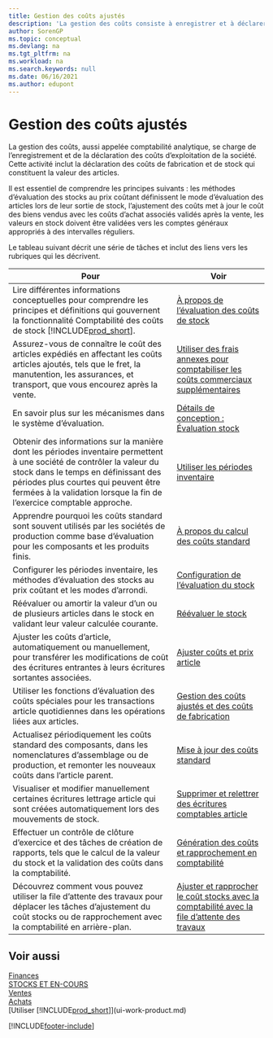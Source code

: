 ```yaml
---
title: Gestion des coûts ajustés
description: 'La gestion des coûts consiste à enregistrer et à déclarer les coûts d’exploitation de l’entreprise, y compris la déclaration des coûts de fabrication et des coûts de stock.'
author: SorenGP
ms.topic: conceptual
ms.devlang: na
ms.tgt_pltfrm: na
ms.workload: na
ms.search.keywords: null
ms.date: 06/16/2021
ms.author: edupont
---
```

# <a name="managing-inventory-costs"></a><a name="managing-inventory-costs"></a><a name="managing-inventory-costs"></a>Gestion des coûts ajustés
La gestion des coûts, aussi appelée comptabilité analytique, se charge de l’enregistrement et de la déclaration des coûts d’exploitation de la société. Cette activité inclut la déclaration des coûts de fabrication et de stock qui constituent la valeur des articles.   

Il est essentiel de comprendre les principes suivants : les méthodes d’évaluation des stocks au prix coûtant définissent le mode d’évaluation des articles lors de leur sortie de stock, l’ajustement des coûts met à jour le coût des biens vendus avec les coûts d’achat associés validés après la vente, les valeurs en stock doivent être validées vers les comptes généraux appropriés à des intervalles réguliers.

Le tableau suivant décrit une série de tâches et inclut des liens vers les rubriques qui les décrivent.

|**Pour**|**Voir**|  
|------------|-------------|  
|Lire différentes informations conceptuelles pour comprendre les principes et définitions qui gouvernent la fonctionnalité Comptabilité des coûts de stock [!INCLUDE[prod_short](includes/prod_short.md)].|[À propos de l’évaluation des coûts de stock](finance-learn-about-costing.md)|  
|Assurez-vous de connaître le coût des articles expédiés en affectant les coûts articles ajoutés, tels que le fret, la manutention, les assurances, et transport, que vous encourez après la vente.|[Utiliser des frais annexes pour comptabiliser les coûts commerciaux supplémentaires](payables-how-assign-item-charges.md)|
|En savoir plus sur les mécanismes dans le système d’évaluation.|[Détails de conception : Évaluation stock](design-details-inventory-costing.md)|
|Obtenir des informations sur la manière dont les périodes inventaire permettent à une société de contrôler la valeur du stock dans le temps en définissant des périodes plus courtes qui peuvent être fermées à la validation lorsque la fin de l’exercice comptable approche.|[Utiliser les périodes inventaire](finance-how-to-work-with-inventory-periods.md)|
|Apprendre pourquoi les coûts standard sont souvent utilisés par les sociétés de production comme base d’évaluation pour les composants et les produits finis.|[À propos du calcul des coûts standard](finance-about-calculating-standard-cost.md)|
|Configurer les périodes inventaire, les méthodes d’évaluation des stocks au prix coûtant et les modes d’arrondi.|[Configuration de l’évaluation du stock](finance-set-up-inventory-valuation-and-costing.md)|
|Réévaluer ou amortir la valeur d’un ou de plusieurs articles dans le stock en validant leur valeur calculée courante.|[Réévaluer le stock](inventory-how-revalue-inventory.md)|
|Ajuster les coûts d’article, automatiquement ou manuellement, pour transférer les modifications de coût des écritures entrantes à leurs écritures sortantes associées.|[Ajuster coûts et prix article](inventory-how-adjust-item-costs.md)|
|Utiliser les fonctions d’évaluation des coûts spéciales pour les transactions article quotidiennes dans les opérations liées aux articles.|[Gestion des coûts ajustés et des coûts de fabrication](finance-handle-inventory-and-manufacturing-costs.md)|  
|Actualisez périodiquement les coûts standard des composants, dans les nomenclatures d’assemblage ou de production, et remonter les nouveaux coûts dans l’article parent.|[Mise à jour des coûts standard](finance-how-to-update-standard-costs.md)|
|Visualiser et modifier manuellement certaines écritures lettrage article qui sont créées automatiquement lors des mouvements de stock.|[Supprimer et relettrer des écritures comptables article](finance-how-to-remove-and-reapply-item-entries.md)|
|Effectuer un contrôle de clôture d’exercice et des tâches de création de rapports, tels que le calcul de la valeur du stock et la validation des coûts dans la comptabilité.|[Génération des coûts et rapprochement en comptabilité](/dynamics365/business-central/finance-how-to-post-inventory-costs-to-the-general-ledger)|
|Découvrez comment vous pouvez utiliser la file d’attente des travaux pour déplacer les tâches d’ajustement du coût stocks ou de rapprochement avec la comptabilité en arrière-plan.|[Ajuster et rapprocher le coût stocks avec la comptabilité avec la file d’attente des travaux](finance-manage-inventory-costs.md)|

## <a name="see-also"></a><a name="see-also"></a><a name="see-also"></a>Voir aussi
 [Finances](finance.md)  
 [STOCKS ET EN-COURS](inventory-manage-inventory.md)   
 [Ventes](sales-manage-sales.md)   
 [Achats](purchasing-manage-purchasing.md)  
 [Utiliser [!INCLUDE[prod_short](includes/prod_short.md)]](ui-work-product.md)


[!INCLUDE[footer-include](includes/footer-banner.md)]
